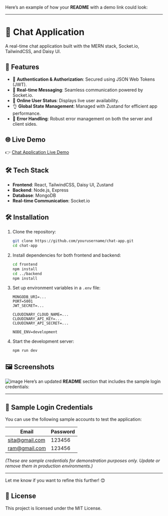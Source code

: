 Here’s an example of how your **README** with a demo link could look:  

---

# 🌟 Chat Application  

A real-time chat application built with the MERN stack, Socket.io, TailwindCSS, and Daisy UI.  

## 🚀 Features  
- 🎃 **Authentication & Authorization**: Secured using JSON Web Tokens (JWT).  
- 👾 **Real-time Messaging**: Seamless communication powered by Socket.io.  
- 🚀 **Online User Status**: Displays live user availability.  
- 👌 **Global State Management**: Managed with Zustand for efficient app performance.  
- 🐞 **Error Handling**: Robust error management on both the server and client sides.  

## 🌐 Live Demo  
👉 [Chat Application Live Demo](https://chatting-app-3-0.onrender.com/)  
  

## 🛠️ Tech Stack  
- **Frontend**: React, TailwindCSS, Daisy UI, Zustand  
- **Backend**: Node.js, Express  
- **Database**: MongoDB  
- **Real-time Communication**: Socket.io  

## 🛠️ Installation  

1. Clone the repository:  
   ```bash  
   git clone https://github.com/yourusername/chat-app.git  
   cd chat-app  
   ```  

2. Install dependencies for both frontend and backend:  
   ```bash  
   cd frontend  
   npm install  
   cd ../backend  
   npm install  
   ```  

3. Set up environment variables in a `.env` file:  
   ```env  
   MONGODB_URI=...  
   PORT=5001  
   JWT_SECRET=...  

   CLOUDINARY_CLOUD_NAME=...  
   CLOUDINARY_API_KEY=...  
   CLOUDINARY_API_SECRET=...  

   NODE_ENV=development  
   ```  

4. Start the development server:  
   ```bash  
   npm run dev  
   ```  

## 🖼️ Screenshots  
![image](https://github.com/user-attachments/assets/1cf769bd-95f7-4a04-9af6-37accd217ff6)
Here’s an updated **README** section that includes the sample login credentials:  

---

## 🔑 Sample Login Credentials  

You can use the following sample accounts to test the application:  

| Email           | Password  |  
|------------------|-----------|  
| sita@gmail.com   | 123456    |  
| ram@gmail.com    | 123456    |  

*(These are sample credentials for demonstration purposes only. Update or remove them in production environments.)*  

---

Let me know if you want to refine this further! 😊
 

## 📄 License  
This project is licensed under the MIT License.  

